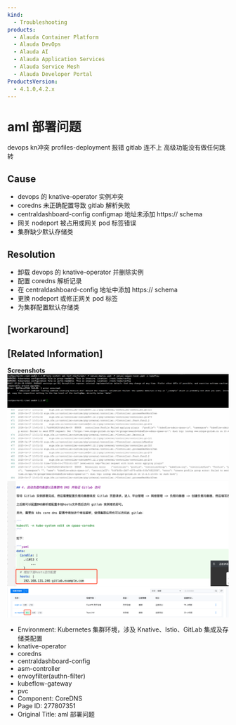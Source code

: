 ```yaml
---
kind:
  - Troubleshooting
products:
  - Alauda Container Platform
  - Alauda DevOps
  - Alauda AI
  - Alauda Application Services
  - Alauda Service Mesh
  - Alauda Developer Portal
ProductsVersion:
  - 4.1.0,4.2.x
---
```

<!-- A type of document that involves encountering a fault, diagnosing it, performing root cause analysis, and providing solutions. -->

# aml 部署问题

devops kn冲突 profiles-deployment 报错 gitlab 连不上 高级功能没有做任何跳转

## Cause
- devops 的 knative-operator 实例冲突
- coredns 未正确配置导致 gitlab 解析失败
- centraldashboard-config configmap 地址未添加 https:// schema
- 网关 nodeport 被占用或网关 pod 标签错误
- 集群缺少默认存储类

## Resolution
- 卸载 devops 的 knative-operator 并删除实例
- 配置 coredns 解析记录
- 在 centraldashboard-config 地址中添加 https:// schema
- 更换 nodeport 或修正网关 pod 标签
- 为集群配置默认存储类

## [workaround]

## [Related Information]
**Screenshots**
![](assets/aml-bu-shu-wen-ti/image-2025-4-17_13-38-8.png)
![](assets/aml-bu-shu-wen-ti/image-2025-4-17_13-39-26.png)
![](assets/aml-bu-shu-wen-ti/image-2025-4-17_13-39-56.png)
![](assets/aml-bu-shu-wen-ti/image-2025-4-17_13-46-5.png)
- Environment: Kubernetes 集群环境，涉及 Knative、Istio、GitLab 集成及存储类配置
- knative-operator
- coredns
- centraldashboard-config
- asm-controller
- envoyfilter(authn-filter)
- kubeflow-gateway
- pvc
- Component: CoreDNS
- Page ID: 277807351
- Original Title: aml 部署问题
